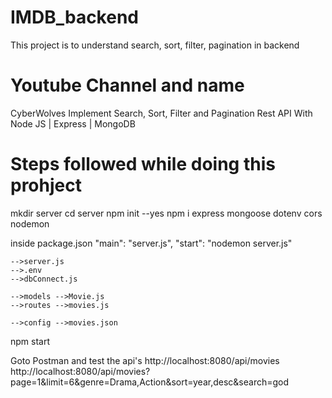 # IMDB_backend

This project is to understand search, sort, filter, pagination in backend

# Youtube Channel and name

CyberWolves
Implement Search, Sort, Filter and Pagination Rest API With Node JS | Express | MongoDB

# Steps followed while doing this prohject

mkdir server
cd server
npm init --yes
npm i express mongoose dotenv cors nodemon

inside package.json
"main": "server.js",
"start": "nodemon server.js"

    -->server.js
    -->.env
    -->dbConnect.js

    -->models -->Movie.js
    -->routes -->movies.js

    -->config -->movies.json

npm start

Goto Postman and test the api's
http://localhost:8080/api/movies
http://localhost:8080/api/movies?page=1&limit=6&genre=Drama,Action&sort=year,desc&search=god